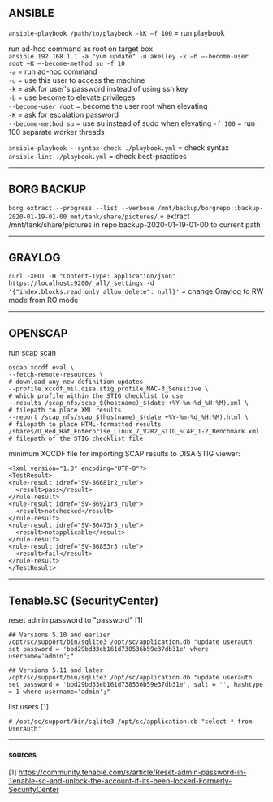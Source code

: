 
## ANSIBLE 

`ansible-playbook /path/to/playbook -kK –f 100` = run playbook

run ad-hoc command as root on target box  
`ansible 192.168.1.1 -a "yum update" -u akelley -k –b –-become-user root –K –-become-method su -f 10`  
  `-a`                 = run ad-hoc command  
  `-u`                 = use this user to access the machine  
  `-k`                 = ask for user's password instead of using ssh key  
  `-b`                 = use become to elevate privileges  
  `--become-user root` = become the user root when elevating  
  `-K`                 = ask for escalation password   
  `--become-method su` = use su instead of sudo when elevating 
  `-f 100`             = run 100 separate worker threads  

`ansible-playbook --syntax-check ./playbook.yml` = check syntax  
`ansible-lint ./playbook.yml`                    = check best-practices  


---
## BORG BACKUP

`borg extract --progress --list --verbose /mnt/backup/borgrepo::backup-2020-01-19-01-00 mnt/tank/share/pictures/` = extract /mnt/tank/share/pictures in repo backup-2020-01-19-01-00 to current path


---
## GRAYLOG

`curl -XPUT -H "Content-Type: application/json"  https://localhost:9200/_all/_settings -d '{"index.blocks.read_only_allow_delete": null}'` = change Graylog to RW mode from RO mode


---
## OPENSCAP  

run scap scan
  ```
  oscap xccdf eval \
  --fetch-remote-resources \                                            # download any new definition updates
  --profile xccdf_mil.disa.stig_profile_MAC-3_Sensitive \               # which profile within the STIG checklist to use
  --results /scap_nfs/scap_$(hostname)_$(date +%Y-%m-%d_%H:%M).xml \    # filepath to place XML results
  --report /scap_nfs/scap_$(hostname)_$(date +%Y-%m-%d_%H:%M).html \    # filepath to place HTML-formatted results
  /shares/U_Red_Hat_Enterprise_Linux_7_V2R2_STIG_SCAP_1-2_Benchmark.xml # filepath of the STIG checklist file
  ```
  
  minimum XCCDF file for importing SCAP results to DISA STIG viewer:
  ```
  <?xml version="1.0" encoding="UTF-8"?>
<TestResult>
  <rule-result idref="SV-86681r2_rule">
    <result>pass</result>
  </rule-result>
  <rule-result idref="SV-86921r3_rule">
    <result>notchecked</result>
  </rule-result>
  <rule-result idref="SV-86473r3_rule">
    <result>notapplicable</result>
  </rule-result>
  <rule-result idref="SV-86853r3_rule">
    <result>fail</result>
  </rule-result>
</TestResult>
```


---
## Tenable.SC (SecurityCenter)

reset admin password to "password" [1]
```
## Versions 5.10 and earlier
/opt/sc/support/bin/sqlite3 /opt/sc/application.db "update userauth set password = 'bbd29bd33eb161d738536b59e37db31e' where username='admin';"

## Versions 5.11 and later
/opt/sc/support/bin/sqlite3 /opt/sc/application.db "update userauth set password = 'bbd29bd33eb161d738536b59e37db31e', salt = '', hashtype = 1 where username='admin';"
```

list users [1]
```
# /opt/sc/support/bin/sqlite3 /opt/sc/application.db "select * from UserAuth" 
```


---
#### sources

[1] https://community.tenable.com/s/article/Reset-admin-password-in-Tenable-sc-and-unlock-the-account-if-its-been-locked-Formerly-SecurityCenter  
